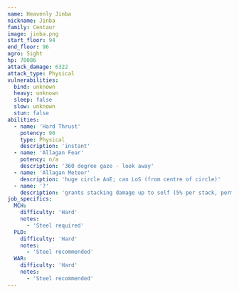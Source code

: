 ```yaml
---
name: Heavenly Jinba
nickname: Jinba
family: Centaur
image: jinba.png
start_floor: 94
end_floor: 96
agro: Sight
hp: 70086
attack_damage: 6322
attack_type: Physical
vulnerabilities:
  bind: unknown
  heavy: unknown
  sleep: false
  slow: unknown
  stun: false
abilities:
  - name: 'Hard Thrust'
    potency: 90
    type: Physical
    description: 'instant'
  - name: 'Allagan Fear'
    potency: n/a
    description: '360 degree gaze - look away'
  - name: 'Allagan Meteor'
    description: 'huge circle AoE; can LoS (from centre of circle)'
  - name: '?'
    description: 'grants stacking damage up to self (5% per stack, permanent)'
job_specifics:
  MCH:
    difficulty: 'Hard'
    notes:
      - 'Steel required'
  PLD:
    difficulty: 'Hard'
    notes:
      - 'Steel recommended'
  WAR:
    difficulty: 'Hard'
    notes:
      - 'Steel recommended'
---
```

